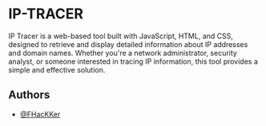 
# IP-TRACER

IP Tracer is a web-based tool built with JavaScript, HTML, and CSS, designed to retrieve and display detailed information about IP addresses and domain names. Whether you're a network administrator, security analyst, or someone interested in tracing IP information, this tool provides a simple and effective solution.



## Authors

- [@FHacKKer](https://www.github.com/FHacKKer)


